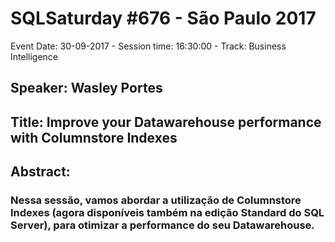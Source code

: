 # SQLSaturday #676 - São Paulo 2017
Event Date: 30-09-2017 - Session time: 16:30:00 - Track: Business Intelligence
## Speaker: Wasley Portes
## Title: Improve your Datawarehouse performance with Columnstore Indexes
## Abstract:
### Nessa sessão, vamos abordar a utilização de Columnstore Indexes (agora disponíveis também na edição Standard do SQL Server), para otimizar a performance do seu Datawarehouse.
